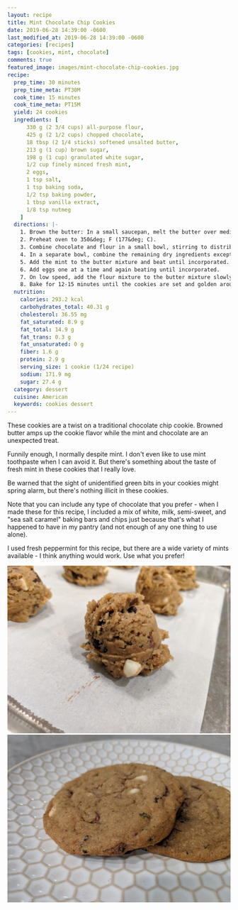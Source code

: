 ```yaml
---
layout: recipe
title: Mint Chocolate Chip Cookies
date: 2019-06-28 14:39:00 -0600
last_modified_at: 2019-06-28 14:39:00 -0600
categories: [recipes]
tags: [cookies, mint, chocolate]
comments: true
featured_image: images/mint-chocolate-chip-cookies.jpg
recipe:
  prep_time: 30 minutes
  prep_time_meta: PT30M
  cook_time: 15 minutes
  cook_time_meta: PT15M
  yield: 24 cookies
  ingredients: [
      330 g (2 3/4 cups) all-purpose flour,
      425 g (2 1/2 cups) chopped chocolate,
      18 tbsp (2 1/4 sticks) softened unsalted butter,
      213 g (1 cup) brown sugar,
      198 g (1 cup) granulated white sugar,
      1/2 cup finely minced fresh mint,
      2 eggs,
      1 tsp salt,
      1 tsp baking soda,
      1/2 tsp baking powder,
      1 tbsp vanilla extract,
      1/8 tsp nutmeg
    ]
  directions: |-
    1. Brown the butter: In a small saucepan, melt the butter over medium heat. Stir the simmering butter until it no longer is bubbling. There may be brown bits on the bottom of the pan, but they will increase the flavor so be sure to include them. Allow to cool until butter is semi-solid.
    2. Preheat oven to 350&deg; F (177&deg; C).
    3. Combine chocolate and flour in a small bowl, stirring to distribute the chocolate.
    4. In a separate bowl, combine the remaining dry ingredients except for the mint. A stand mixer with a paddle attachment is recommended as this dough becomes rather stiff. Beat until the dough is light and fluffy, about 5 minutes.
    5. Add the mint to the butter mixture and beat until incorporated.
    6. Add eggs one at a time and again beating until incorporated.
    7. On low speed, add the flour mixture to the butter mixture slowly, about a half cup at a time, stirring between additions. Continue until the flour is incorporated. The dough will become very stiff.
    8. Bake for 12-15 minutes until the cookies are set and golden around the edges. Allow to cool before transferring to a cooling rack.
  nutrition:
    calories: 293.2 kcal
    carbohydrates_total: 40.31 g
    cholesterol: 36.55 mg
    fat_saturated: 8.9 g
    fat_total: 14.9 g
    fat_trans: 0.3 g
    fat_unsaturated: 0 g
    fiber: 1.6 g
    protein: 2.9 g
    serving_size: 1 cookie (1/24 recipe)
    sodium: 171.9 mg
    sugar: 27.4 g
  category: dessert
  cuisine: American
  keywords: cookies dessert
---
```

These cookies are a twist on a traditional chocolate chip cookie. Browned butter amps up the cookie flavor while the mint and chocolate are an unexpected treat.

Funnily enough, I normally despite mint. I don't even like to use mint toothpaste when I can avoid it. But there's something about the taste of fresh mint in these cookies that I really love.

Be warned that the sight of unidentified green bits in your cookies might spring alarm, but there's nothing illicit in these cookies.

Note that you can include any type of chocolate that you prefer - when I made these for this recipe, I included a mix of white, milk, semi-sweet, and "sea salt caramel" baking bars and chips just because that's what I happened to have in my pantry (and not enough of any one thing to use alone).

I used fresh peppermint for this recipe, but there are a wide variety of mints available - I think anything would work. Use what you prefer!

![Mint chocolate chip cookie dough](/images/mint-chocolate-chip-cookie-dough.jpg)
![Mint chocolate chip cookies](/images/mint-chocolate-chip-cookies.jpg)
